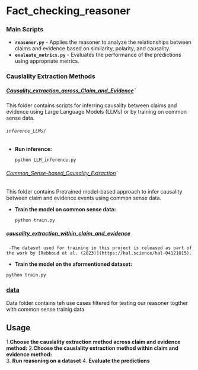 # Fact_checking_reasoner


### Main Scripts

- **`reasoner.py`** - Applies the reasoner to analyze the relationships between claims and evidence based on similarity, polarity, and causality.
- **`evaluate_metrics.py`** - Evaluates the performance of the predictions using appropriate metrics.

### Causlality Extraction Methods

##### [Causality_extraction_across_Claim_and_Evidence](./Causality_extraction_across_Claim_and_Evidence/)`

This folder contains scripts for inferring causality between claims and evidence using Large Language Models (LLMs) or by training on common sense data.
###### `inference_LLMs/`

- **Run inference:**
  ```bash
  python LLM_inference.py
  ```

###### [Common_Sense-based_Causality_Extraction](./Causality_extraction_across_Claim_and_Evidence/Common_Sense-based_Causality_Extraction/)`

This folder contains Pretrained model-based approach to infer causality between claim and evidence events using common sense data.

- **Train the model on common sense data:**
  ```bash
  python train.py
  ```
  
##### [causality_extraction_within_claim_and_evidence](./causality_extraction_within_claim_and_evidence/)
     -The dataset used for training in this project is released as part of the work by [Rebboud et al. (2023)](https://hal.science/hal-04121015).
   - **Train the model on the aformentioned dataset:**
  ```bash
  python train.py
  ```

### [data](./data/)
Data folder contains teh use cases filtered for testing our reasoner togther with common sense trainig data 


## Usage

1.**Choose the causlality extraction method across claim and evidence  method:**
2.**Choose the causlality extraction method within claim and evidence method:**   
3. **Run reasoning on a dataset** 
4. **Evaluate the predictions** 






